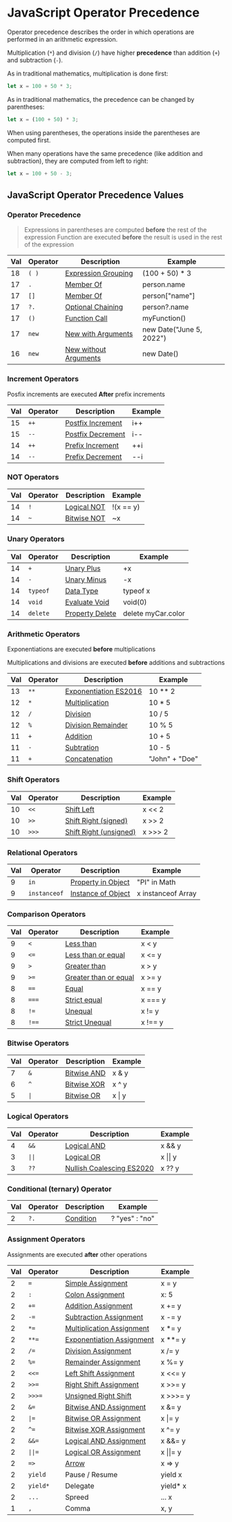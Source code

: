 # JavaScript Operator Precedence

Operator precedence describes the order in which operations are performed in an arithmetic expression.

Multiplication (`*`) and division (`/`) have higher **precedence** than addition (`+`) and subtraction (`-`).

As in traditional mathematics, multiplication is done first:

```javascript
let x = 100 + 50 * 3;
```

As in traditional mathematics, the precedence can be changed by parentheses:

```javascript
let x = (100 + 50) * 3;
```

When using parentheses, the operations inside the parentheses are computed first.

When many operations have the same precedence (like addition and subtraction), they are computed from left to right: 

```javascript
let x = 100 + 50 - 3;
```

## JavaScript Operator Precedence Values

### Operator Precedence

> Expressions in parentheses are computed **before** the rest of the expression
> Function are executed **before** the result is used in the rest of the expression 

| Val | Operator | Description                                                                                         | Example                  |
| --- | -------- | --------------------------------------------------------------------------------------------------- | ------------------------ |
| 18  | `( )`    | [Expression Grouping](https://www.w3schools.com/js/tryit.asp?filename=tryjs_arithmetic_precedence2) | (100 + 50) * 3           |
| 17  | `.`      | [Member Of](https://www.w3schools.com/js/tryit.asp?filename=tryjs_oper_member_of)                   | person.name              |
| 17  | `[]`     | [Member Of](https://www.w3schools.com/js/tryit.asp?filename=tryjs_oper_member_of2)                  | person["name"]           |
| 17  | `?.`     | [Optional Chaining](https://www.w3schools.com/js/tryit.asp?filename=tryjs_oper_optional_chaining)   | person?.name             |
| 17  | `()`     | [Function Call](https://www.w3schools.com/js/tryit.asp?filename=tryjs_functions)                    | myFunction()             |
| 17  | `new`    | [New with Arguments](https://www.w3schools.com/js/tryit.asp?filename=tryjs_date_new_arguments)      | new Date("June 5, 2022") |
| 16  | `new`    | [New without Arguments](https://www.w3schools.com/js/tryit.asp?filename=tryjs_date_current)         | new Date()               |

### Increment Operators

Posfix increments are executed **After** prefix increments

| Val | Operator | Description                                                                           | Example |
| --- | -------- | ------------------------------------------------------------------------------------- | ------- |
| 15  | `++`     | [Postfix Increment](https://www.w3schools.com/js/tryit.asp?filename=tryjs_oper_incr2) | i++     |
| 15  | `--`     | [Postfix Decrement](https://www.w3schools.com/js/tryit.asp?filename=tryjs_oper_decr2) | i--     |
| 14  | `++`     | [Prefix Increment](https://www.w3schools.com/js/tryit.asp?filename=tryjs_oper_incr)   | ++i     |
| 14  | `--`     | [Prefix Decrement](https://www.w3schools.com/js/tryit.asp?filename=tryjs_oper_decr)   | --i     |

### NOT Operators

| Val | Operator | Description                                                                      | Example   |
| --- | -------- | -------------------------------------------------------------------------------- | --------- |
| 14  | `!`      | [Logical NOT](https://www.w3schools.com/js/tryit.asp?filename=tryjs_oper_not)    | !(x == y) |
| 14  | `~`      | [Bitwise NOT](https://www.w3schools.com/js/tryit.asp?filename=tryjs_bitwise_not) | ~x        |

### Unary Operators

| Val | Operator | Description                                                                           | Example            |
| --- | -------- | ------------------------------------------------------------------------------------- | ------------------ |
| 14  | `+`      | [Unary Plus](https://www.w3schools.com/js/tryit.asp?filename=tryjs_oper_unary_plus)   | +x                 |
| 14  | `-`      | [Unary Minus](https://www.w3schools.com/js/tryit.asp?filename=tryjs_oper_unary_minus) | -x                 |
| 14  | `typeof` | [Data Type](https://www.w3schools.com/js/tryit.asp?filename=tryjs_typeof_all)         | typeof x           |
| 14  | `void`   | [Evaluate Void](https://www.w3schools.com/js/tryit.asp?filename=tryjs_oper_void)      | void(0)            |
| 14  | `delete` | [Property Delete](https://www.w3schools.com/js/tryit.asp?filename=tryjs_oper_delete)  | delete myCar.color |

### Arithmetic Operators

Exponentiations are executed **before** multiplications

Multiplications and divisions are executed **before** additions and subtractions

| Val | Operator | Description                                                                                          | Example        |
| --- | -------- | ---------------------------------------------------------------------------------------------------- | -------------- |
| 13  | `**`     | [Exponentiation ES2016](https://www.w3schools.com/js/tryit.asp?filename=tryjs_arithmetric_exponent1) | 10 ** 2        |
| 12  | `*`      | [Multiplication](https://www.w3schools.com/js/tryit.asp?filename=tryjs_oper_mult)                    | 10 * 5         |
| 12  | `/`      | [Division](https://www.w3schools.com/js/tryit.asp?filename=tryjs_oper_div)                           | 10 / 5         |
| 12  | `%`      | [Division Remainder](https://www.w3schools.com/js/tryit.asp?filename=tryjs_oper_mod)                 | 10 % 5         |
| 11  | `+`      | [Addition](https://www.w3schools.com/js/tryit.asp?filename=tryjs_oper_add)                           | 10 + 5         |
| 11  | `-`      | [Subtration](https://www.w3schools.com/js/tryit.asp?filename=tryjs_oper_sub)                         | 10 - 5         |
| 11  | `+`      | [Concatenation](https://www.w3schools.com/js/tryit.asp?filename=tryjs_oper_concatenate)              | "John" + "Doe" |

### Shift Operators

| Val | Operator | Description                                                                                      | Example |
| --- | -------- | ------------------------------------------------------------------------------------------------ | ------- |
| 10  | `<<`     | [Shift Left](https://www.w3schools.com/js/tryit.asp?filename=tryjs_bitwise_left)                 | x << 2  |
| 10  | `>>`     | [Shift Right (signed)](https://www.w3schools.com/js/tryit.asp?filename=tryjs_bitwise_right_sign) | x >> 2  |
| 10  | `>>>`    | [Shift Right (unsigned)](https://www.w3schools.com/js/tryit.asp?filename=tryjs_bitwise_right)    | x >>> 2 |


### Relational Operators

| Val | Operator     | Description                                                                                 | Example            |
| --- | ------------ | ------------------------------------------------------------------------------------------- | ------------------ |
| 9   | `in`         | [Property in Object](https://www.w3schools.com/js/tryit.asp?filename=tryjs_oper_in)         | "PI" in Math       |
| 9   | `instanceof` | [Instance of Object](https://www.w3schools.com/js/tryit.asp?filename=tryjs_oper_instanceof) | x instanceof Array |

### Comparison Operators

| Val | Operator | Description                                                                                 | Example |
| --- | -------- | ------------------------------------------------------------------------------------------- | ------- |
| 9   | `<`      | [Less than](https://www.w3schools.com/js/tryit.asp?filename=tryjs_comparison9)              | x < y   |
| 9   | `<=`     | [Less than or equal](https://www.w3schools.com/js/tryit.asp?filename=tryjs_comparison11)    | x <= y  |
| 9   | `>`      | [Greater than](https://www.w3schools.com/js/tryit.asp?filename=tryjs_comparison8)           | x > y   |
| 9   | `>=`     | [Greater than or equal](https://www.w3schools.com/js/tryit.asp?filename=tryjs_comparison10) | x >= y  |
| 8   | `==`     | [Equal](https://www.w3schools.com/js/tryit.asp?filename=tryjs_comparison1)                  | x == y  |
| 8   | `===`    | [Strict equal](https://www.w3schools.com/js/tryit.asp?filename=tryjs_comparison4)           | x === y |
| 8   | `!=`     | [Unequal](https://www.w3schools.com/js/tryit.asp?filename=tryjs_comparison5)                | x != y  |
| 8   | `!==`    | [Strict Unequal](https://www.w3schools.com/js/tryit.asp?filename=tryjs_comparison6)         | x !== y |

### Bitwise Operators

| Val | Operator | Description                                                                      | Example |
| --- | -------- | -------------------------------------------------------------------------------- | ------- |
| 7   | `&`      | [Bitwise AND](https://www.w3schools.com/js/tryit.asp?filename=tryjs_bitwise_and) | x & y   |
| 6   | `^`      | [Bitwise XOR](https://www.w3schools.com/js/tryit.asp?filename=tryjs_bitwise_xor) | x ^ y   |
| 5   | `\|`     | [Bitwise OR](https://www.w3schools.com/js/tryit.asp?filename=tryjs_bitwise_or)   | x \| y  |

### Logical Operators

| Val | Operator | Description                                                                                | Example  |
| --- | -------- | ------------------------------------------------------------------------------------------ | -------- |
| 4   | `&&`     | [Logical AND](https://www.w3schools.com/js/tryit.asp?filename=tryjs_comparison_and)        | x && y   |
| 3   | `\|\|`   | [Logical OR](https://www.w3schools.com/js/tryit.asp?filename=tryjs_comparison_or)          | x \|\| y |
| 3   | `??`     | [Nullish Coalescing ES2020](https://www.w3schools.com/js/tryit.asp?filename=tryjs_nullish) | x ?? y   |

### Conditional (ternary) Operator

| Val | Operator | Description                                                                   | Example        |
| --- | -------- | ----------------------------------------------------------------------------- | -------------- |
| 2   | `?.`     | [Condition](https://www.w3schools.com/js/tryit.asp?filename=tryjs_comparison) | ? "yes" : "no" |

### Assignment Operators

Assignments are executed **after** other operations

| Val | Operator | Description                                                                                               | Example   |
| --- | -------- | --------------------------------------------------------------------------------------------------------- | --------- |
| 2   | `=`      | [Simple Assignment](https://www.w3schools.com/js/tryit.asp?filename=tryjs_assign_equal)                   | x = y     |
| 2   | `:`      | [Colon Assignment](https://www.w3schools.com/js/tryit.asp?filename=tryjs_assign_colon)                    | x: 5      |
| 2   | `+=`     | [Addition Assignment](https://www.w3schools.com/js/tryit.asp?filename=tryjs_assign_plusequal)             | x += y    |
| 2   | `-=`     | [Subtraction Assignment](https://www.w3schools.com/js/tryit.asp?filename=tryjs_assign_minequal)           | x -= y    |
| 2   | `*=`     | [Multiplication Assignment](https://www.w3schools.com/js/tryit.asp?filename=tryjs_assign_multequal)       | x *= y    |
| 2   | `**=`    | [Exponentiation Assignment](https://www.w3schools.com/js/tryit.asp?filename=tryjs_assign_exponential)     | x **= y   |
| 2   | `/=`     | [Division Assignment](https://www.w3schools.com/js/tryit.asp?filename=tryjs_assign_divequal)              | x /= y    |
| 2   | `%=`     | [Remainder Assignment](https://www.w3schools.com/js/tryit.asp?filename=tryjs_assign_modequal)             | x %= y    |
| 2   | `<<=`    | [Left Shift Assignment](https://www.w3schools.com/js/tryit.asp?filename=tryjs_assign_left_shift)          | x <<= y   |
| 2   | `>>=`    | [Right Shift Assignment](https://www.w3schools.com/js/tryit.asp?filename=tryjs_assign_right_shift)        | x >>= y   |
| 2   | `>>>=`   | [Unsigned Right Shift](https://www.w3schools.com/js/tryit.asp?filename=tryjs_assign_unsigned_right_shift) | x >>>= y  |
| 2   | `&=`     | [Bitwise AND Assignment](https://www.w3schools.com/js/tryit.asp?filename=tryjs_assign_bitwise_and)        | x &= y    |
| 2   | `\|=`    | [Bitwise OR Assignment](https://www.w3schools.com/js/tryit.asp?filename=tryjs_assign_bitwise_or)          | x \|= y   |
| 2   | `^=`     | [Bitwise XOR Assignment](https://www.w3schools.com/js/tryit.asp?filename=tryjs_assign_bitwise_xor)        | x ^= y    |
| 2   | `&&=`    | [Logical AND Assignment](https://www.w3schools.com/js/tryit.asp?filename=tryjs_assign_logical_and)        | x &&= y   |
| 2   | `\|\|=`  | [Logical OR Assignment](https://www.w3schools.com/js/tryit.asp?filename=tryjs_assign_logical_or)          | x \|\|= y |
| 2   | `=>`     | [Arrow](https://www.w3schools.com/js/tryit.asp?filename=tryjs_arrow_function4)                            | x => y    |
| 2   | `yield`  | Pause / Resume                                                                                            | yield x   |
| 2   | `yield*` | Delegate                                                                                                  | yield* x  |
| 2   | `...`    | Spreed                                                                                                    | ... x     |
| 1   | `,`      | Comma                                                                                                     | x, y      |
